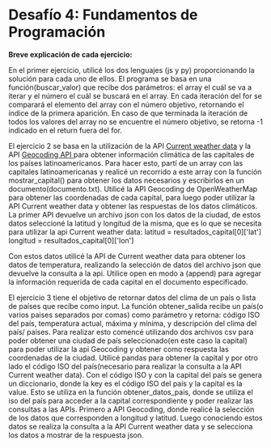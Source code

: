 # Desafío 4: Fundamentos de Programación

<b>Breve explicación de cada ejercicio:</b>

En el primer ejercicio, utilicé los dos lenguajes (js y py) proporcionando la solución para cada uno de ellos. El programa se basa en una función(buscar_valor) que recibe dos parámetros: el array el cuál se va a iterar y el número el cuál se buscará en el array. En cada iteración del for se comparará el elemento del array con el número objetivo, retornando el índice de la primera aparición. En caso de que terminada la iteración de todos los valores del array no se encuentre el número objetivo, se retorna -1 indicado en el return fuera del for.

El ejercicio 2 se basa en la utilización de la API <a href="https://openweathermap.org/current"> Current weather data</a> y la API <a href="https://openweathermap.org/api/geocoding-api"> Geocoding API </a> para obtener información climática de las capitales de los países latinoamericanos.
Para hacer esto, partí de un array con las capitales latinoamericanas y realicé un recorrido a este array con la función mostrar_capital() para obtener los datos necesarios y escribirlos en un documento(documento.txt). Utilicé la API Geocoding de OpenWeatherMap para obtener las coordenadas de cada capital, para luego poder utilizar la API Current weather data y obtener las respuestas de los datos climáticos.
La primer API devuelve un archivo json con los datos de la ciudad, de estos datos seleccioné la latitud y longitud de la misma, que es lo que se necesita para utilizar la api Current weather data:
latitud = resultados_capital[0]['lat']
longitud = resultados_capital[0]['lon']

Con estos datos utilicé la API de Current weather data para obtener los datos de temperatura, realizando la selección de datos del archivo json que devuelve la consulta a la api. Utilice open en modo a (append) para agregar la información requerida de cada capital en el documento especificado.

El ejercicio 3 tiene el objetivo de retornar datos del clima de un país o lista de países que recibe como input. La función obtener_salida recibe un país(o varios paises separados por comas) como parámetro y retorna: código ISO del país, temperatura actual, máxima y mínima, y descripción del clima del país/ países.
Para realizar esto comencé utilizando dos archivos csv para poder obtener una ciudad de país seleccionado(en este caso la capital) para poder utilizar la api Geocoding y obtener como respuesta las coordenadas de la ciudad. Utilicé pandas para obtener la capital y por otro lado el código ISO del país(necesario para realizar la consulta a la API Current weather data).
Con el código ISO y con la capital del país se genera un diccionario, donde la  key es el código ISO del país y la capital es la value. Esto se utiliza en la función obtener_datos_pais, donde se utiliza el iso del país para acceder a la capital correspondiente y poder realizar las consultas a las APIs. Primero a API Geocoding, donde realicé la selección de los datos que corresponden a longitud y latitud. Luego conociendo estos datos se realiza la consulta a la API Current weather data y se selecciona los datos a mostrar de la respuesta json. 
